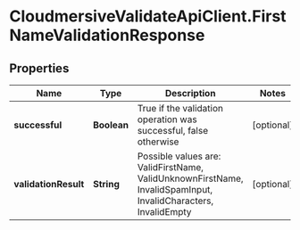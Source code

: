# CloudmersiveValidateApiClient.FirstNameValidationResponse

## Properties
Name | Type | Description | Notes
------------ | ------------- | ------------- | -------------
**successful** | **Boolean** | True if the validation operation was successful, false otherwise | [optional] 
**validationResult** | **String** | Possible values are: ValidFirstName, ValidUnknownFirstName, InvalidSpamInput, InvalidCharacters, InvalidEmpty | [optional] 


